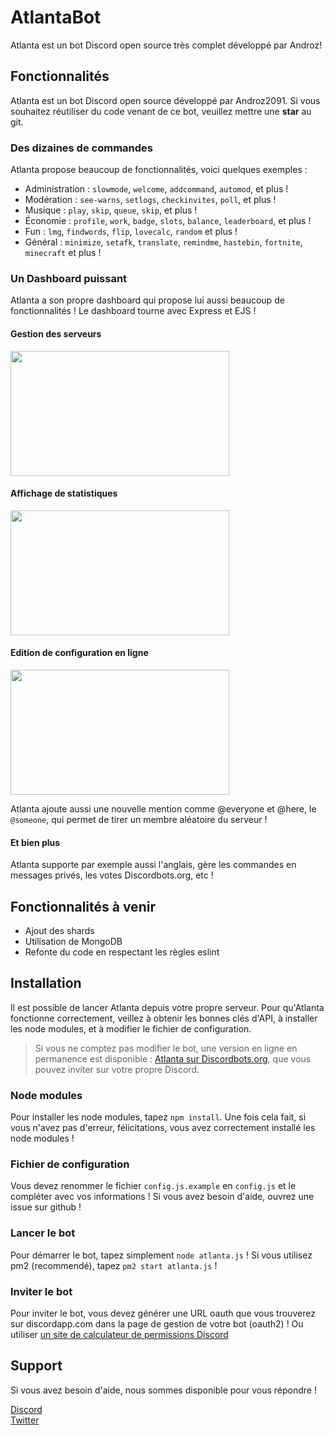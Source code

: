 # AtlantaBot

Atlanta est un bot Discord open source très complet développé par Androz!

## Fonctionnalités

Atlanta est un bot Discord open source développé par Androz2091. Si vous souhaitez réutiliser du code venant de ce bot, veuillez mettre une **star** au git.

### Des dizaines de commandes

Atlanta propose beaucoup de fonctionnalités, voici quelques exemples :

*   Administration : `slowmode`, `welcome`, `addcommand`, `automod`, et plus ! 
*   Modération : `see-warns`, `setlogs`, `checkinvites`, `poll`, et plus ! 
*   Musique : `play`, `skip`, `queue`, `skip`, et plus ! 
*   Économie : `profile`, `work`, `badge`, `slots`, `balance`, `leaderboard`, et plus ! 
*   Fun : `lmg`, `findwords`, `flip`, `lovecalc`, `random` et plus ! 
*   Général : `minimize`, `setafk`, `translate`, `remindme`, `hastebin`, `fortnite`, `minecraft` et plus !

### Un Dashboard puissant

Atlanta a son propre dashboard qui propose lui aussi beaucoup de fonctionnalités ! Le dashboard tourne avec Express et EJS !

#### Gestion des serveurs
<img src="https://zupimages.net/up/19/26/m3wb.png" height="200" width="350"/>

#### Affichage de statistiques </h3>
<img src="https://zupimages.net/up/19/26/4mf0.png" height="200" width="350"/>

#### Edition de configuration en ligne </h3>
<img src="https://zupimages.net/up/19/26/fhh1.png" height="200" width="350"/>

Atlanta ajoute aussi une nouvelle mention comme @everyone et @here, le `@someone`, qui permet de tirer un membre aléatoire du serveur !

#### Et bien plus

Atlanta supporte par exemple aussi l'anglais, gère les commandes en messages privés, les votes Discordbots.org, etc !

## Fonctionnalités à venir

*   Ajout des shards
*   Utilisation de MongoDB
*   Refonte du code en respectant les règles eslint

## Installation

Il est possible de lancer Atlanta depuis votre propre serveur. Pour qu'Atlanta fonctionne correctement, veillez à obtenir les bonnes clés d'API, à installer les node modules, et à modifier le fichier de configuration.

> Si vous ne comptez pas modifier le bot, une version en ligne en permanence est disponible : [Atlanta sur Discordbots.org](https://discordbots.org/bot/557445719892688897), que vous pouvez inviter sur votre propre Discord.

### Node modules

Pour installer les node modules, tapez `npm install`. Une fois cela fait, si vous n'avez pas d'erreur, félicitations, vous avez correctement installé les node modules !

### Fichier de configuration

Vous devez renommer le fichier `config.js.example` en `config.js` et le compléter avec vos informations ! Si vous avez besoin d'aide, ouvrez une issue sur github !

### Lancer le bot

Pour démarrer le bot, tapez simplement `node atlanta.js` ! Si vous utilisez pm2 (recommendé), tapez `pm2 start atlanta.js` !

### Inviter le bot

Pour inviter le bot, vous devez générer une URL oauth que vous trouverez sur discordapp.com dans la page de gestion de votre bot (oauth2) !
Ou utiliser [un site de calculateur de permissions Discord](https://finitereality.github.io/permissions-calculator/?v=0)

## Support

Si vous avez besoin d'aide, nous sommes disponible pour vous répondre !

[Discord](https://discordapp.com/invite/Ntv5bJR)  
[Twitter](https://twitter.com/AtlantaBot)